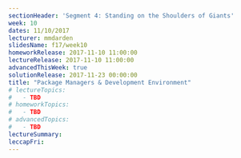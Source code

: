 ```yaml
---
sectionHeader: 'Segment 4: Standing on the Shoulders of Giants'
week: 10
dates: 11/10/2017
lecturer: mmdarden
slidesName: f17/week10
homeworkRelease: 2017-11-10 11:00:00
lectureRelease: 2017-11-10 11:00:00
advancedThisWeek: true
solutionRelease: 2017-11-23 00:00:00
title: "Package Managers & Development Environment"
# lectureTopics:
#   - TBD
# homeworkTopics:
#   - TBD
# advancedTopics:
#   - TBD
lectureSummary:
leccapFri:
---
```

